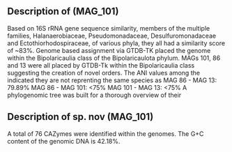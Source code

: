 ## Description of   (MAG_101)

<!-- 
Genome completeness is ;89.83
Genome contamination is ;0.0
 -->

Based on 16S rRNA gene sequence similarity, 
members of the 
multiple families, 
Halanaerobiaceae, Pseudomonadaceae, Desulfuromonadaceae and Ectothiorhodospiraceae,
of various phyla,
they all had a similarity score of ~83%.
Genome based assignment via GTDB-TK placed the genome within the 
Bipolaricaulia class of the Bipolaricaulota phylum.
MAGs 101, 86 and 13
were all placed by GTDB-Tk 
within the 
Bipolaricaulia class
suggesting the creation of novel orders. 
The ANI values among the indicated they are not 
reprenting the same species as 
MAG 86 - MAG 13:	79.89%
MAG 86 - MAG 101: <75%
MAG 101 - MAG 13: <75%
A phylogenomic tree was built for a thorough overview of their 



## Description of  sp. nov (MAG_101)

A total of 76 CAZymes were identified within the genomes. 
The G+C content of the genomic DNA is 42.18%.
